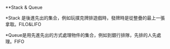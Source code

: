**Stack & Queue

*Stack 是後進先出的集合，例如玩撲克牌排遊戲時，發牌時是從整疊的最上一張拿取。FILO&LIFO

*Queue是用先進先出的方式處理物件的集合，例如到銀行排隊，先排的人先處理。FIFO
